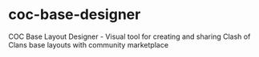 # coc-base-designer
COC Base Layout Designer - Visual tool for creating and sharing Clash of Clans base layouts with community marketplace
